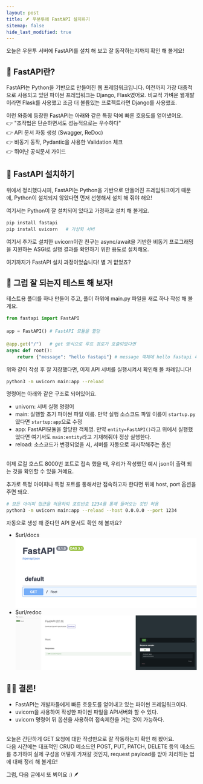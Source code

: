 ```yaml
---
layout: post
title: 🪶 우분투에 FastAPI 설치하기
sitemap: false
hide_last_modified: true
---
```


오늘은 우분투 서버에 FastAPI를 설치 해 보고 잘 동작하는지까지 확인 해 볼게요!

## 📖 FastAPI란?
FastAPI는 Python을 기반으로 만들어진 웹 프레임워크입니다.
이전까지 가장 대중적으로 사용되고 있던 파이썬 프레임워크는 Django, Flask였어요.
비교적 가벼운 웹개발이라면 Flask를 사용했고 조금 더 볼륨있는 프로젝트라면 Django를 사용했죠.

이런 와중에 등장한 FastAPI는 아래와 같은 특징 덕에 빠른 호응도를 얻어냈어요.<br/>
👉 "조작법은 단순하면서도 성능적으로는 우수하다"<br/>
👉 API 문서 자동 생성 (Swagger, ReDoc)<br/>
👉 비동기 동작, Pydantic을 사용한 Validation 체크<br/>
👉 뛰어난 공식문서 가이드<br/>

## 📖 FastAPI 설치하기

위에서 정리했다시피, FastAPI는 Python을 기반으로 만들어진 프레임워크이기 때문에, Python이 설치되지 않았다면 먼저 선행해서 설치 해 줘야 해요!

여기서는 Python이 잘 설치되어 있다고 가정하고 설치 해 볼게요.

```bash
pip install fastapi
pip install uvicorn   # 가상화 서버
```

여기서 추가로 설치한 uvicorn이란 친구는 async/await을 기반한 비동기 프로그래밍을 지원하는 ASGI로 실행 결과를 확인하기 위한 용도로 설치해요.

여기까지가 FastAPI 설치 과정이었습니다! 별 거 없었죠?

## 📖 그럼 잘 되는지 테스트 해 보자!

테스트용 폴더를 하나 만들어 주고, 폴더 하위에 main.py 파일을 새로 하나 작성 해 볼게요.

```python
from fastapi import FastAPI

app = FastAPI() # FastAPI 모듈을 할당

@app.get("/")   # get 방식으로 루트 경로가 호출되었다면
async def root():
    return {"message": "hello fastapi"} # message 객체에 hello fastapi 라는 string을 리턴
```

위와 같이 작성 후 잘 저장했다면, 이제 API 서버를 실행시켜서 확인해 볼 차례입니다!
```bash
python3 -m uvicorn main:app --reload
```

명령어는 아래와 같은 구조로 되어있어요.

- univorn: 서버 실행 명령어<br/>
- main: 실행할 초기 파이썬 파일 이름. 만약 실행 소스코드 파일 이름이 `startup.py`였다면 `startup:app`으로 수정<br/>
- app: FastAPI모듈을 할당한 객체명. 만약 `entity=FastAPI()`라고 위에서 실행했었다면 여기서도 `main:entity`라고 기재해줘야 정상 실행한다.<br/>
- reload: 소스코드가 변경되었을 시, 서버를 자동으로 재시작해주는 옵션<br/>

<br/>
이제 로컬 호스트 8000번 포트로 접속 했을 때, 우리가 작성했던 예시 json이 출력 되는 것을 확인할 수 있을 거예요.

추가로 특정 아이피나 특정 포트를 통해서만 접속하고자 한다면 뒤에 host, port 옵션을 주면 돼요.
```bash
# 모든 아이피 접근을 허용하되 포트번호 1234를 통해 들어오는 것만 허용
python3 -m uvicorn main:app --reload --host 0.0.0.0 --port 1234
```

자동으로 생성 해 준다던 API 문서도 확인 해 볼까요?

- $url/docs
![image](../img/240402-ubuntu-1.png)
- $url/redoc
![image](../img/240402-ubuntu-2.png)


## 💁🏻 결론!
* FastAPI는 개발자들에게 빠른 호응도를 얻어내고 있는 파이썬 프레임워크이다.
* uvicorn을 사용하여 작성한 파이썬 파일을 API서버화 할 수 있다.
* uvicorn 명령어 뒤 옵션을 사용하여 접속제한을 거는 것이 가능하다.

<br/>
오늘은 간단하게 GET 요청에 대한 작성만으로 잘 작동하는지 확인 해 봤어요.<br/>
다음 시간에는 대표적인 CRUD 메소드인 POST, PUT, PATCH, DELETE 등의 메소드를 추가하여 실제 구성을 어떻게 가져갈 것인지, request payload를 받아 처리하는 법에 대해 정리 해 볼게요!

그럼, 다음 글에서 또 뵈어요 :) 🪶